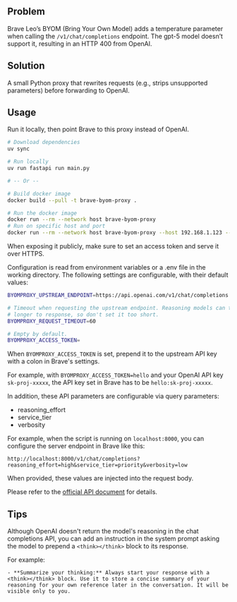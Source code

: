 ## Problem

Brave Leo’s BYOM (Bring Your Own Model) adds a temperature parameter when
calling the `/v1/chat/completions` endpoint. The gpt-5 model doesn’t support
it, resulting in an HTTP 400 from OpenAI.

## Solution

A small Python proxy that rewrites requests (e.g., strips unsupported
parameters) before forwarding to OpenAI.

## Usage

Run it locally, then point Brave to this proxy instead of OpenAI.

```sh
# Download dependencies
uv sync

# Run locally
uv run fastapi run main.py

# -- Or --

# Build docker image
docker build --pull -t brave-byom-proxy .

# Run the docker image
docker run --rm --network host brave-byom-proxy
# Run on specific host and port
docker run --rm --network host brave-byom-proxy --host 192.168.1.123 --port 8001
```

When exposing it publicly, make sure to set an access token and serve it over
HTTPS.

Configuration is read from environment variables or a .env file in the working
directory. The following settings are configurable, with their default values:

```sh
BYOMPROXY_UPSTREAM_ENDPOINT=https://api.openai.com/v1/chat/completions

# Timeout when requesting the upstream endpoint. Reasoning models can take
# longer to response, so don't set it too short.
BYOMPROXY_REQUEST_TIMEOUT=60

# Empty by default.
BYOMPROXY_ACCESS_TOKEN=
```

When `BYOMPROXY_ACCESS_TOKEN` is set, prepend it to the upstream API key with a
colon in Brave's settings.

For example, with `BYOMPROXY_ACCESS_TOKEN=hello` and your OpenAI API key
`sk-proj-xxxxx`, the API key set in Brave has to be `hello:sk-proj-xxxxx`.

In addition, these API parameters are configurable via query parameters:

- reasoning_effort
- service_tier
- verbosity

For example, when the script is running on `localhost:8000`, you can configure
the server endpoint in Brave like this:

```
http://localhost:8000/v1/chat/completions?reasoning_effort=high&service_tier=priority&verbosity=low
```

When provided, these values are injected into the request body.

Please refer to the [official API document](https://platform.openai.com/docs/api-reference/chat/create) for details.

## Tips

Although OpenAI doesn't return the model's reasoning in the chat completions
API, you can add an instruction in the system prompt asking the model to
prepend a `<think></think>` block to its response.

For example:

```
- **Summarize your thinking:** Always start your response with a <think></think> block. Use it to store a concise summary of your reasoning for your own reference later in the conversation. It will be visible only to you.
```
